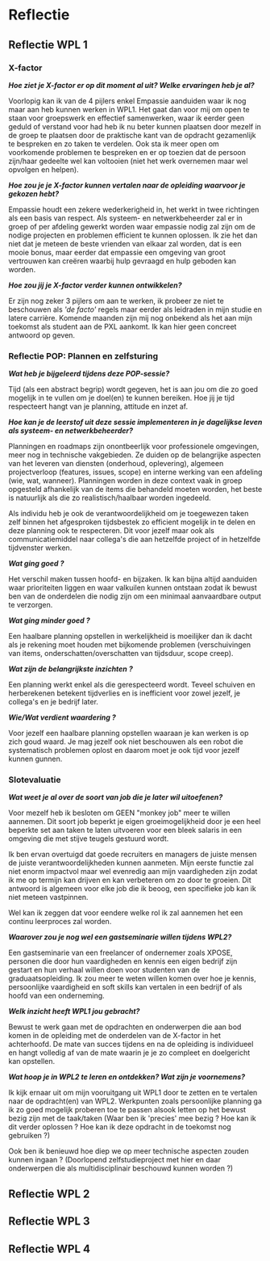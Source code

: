 # Reflectie

## Reflectie WPL 1

### X-factor

**_Hoe ziet je X-factor er op dit moment al uit? Welke ervaringen heb je al?_**

Voorlopig kan ik van de 4 pijlers enkel Empassie aanduiden waar ik nog maar aan heb kunnen werken in WPL1.
Het gaat dan voor mij om open te staan voor groepswerk en effectief samenwerken, waar ik eerder geen geduld of verstand voor had heb ik nu beter kunnen plaatsen door mezelf in de groep te plaatsen door de praktische kant van de opdracht gezamenlijk te bespreken en zo taken te verdelen. Ook sta ik meer open om voorkomende problemen te bespreken en er op toezien dat de persoon zijn/haar gedeelte wel kan voltooien (niet het werk overnemen maar wel opvolgen en helpen).

**_Hoe zou je je X-factor kunnen vertalen naar de opleiding waarvoor je gekozen hebt?_**

Empassie houdt een zekere wederkerigheid in, het werkt in twee richtingen als een basis van respect. Als systeem- en netwerkbeheerder zal er in groep of per afdeling gewerkt worden waar empassie nodig zal zijn om de nodige projecten en problemen efficient te kunnen oplossen. Ik zie het dan niet dat je meteen de beste vrienden van elkaar zal worden, dat is een mooie bonus, maar eerder dat empassie een omgeving van groot vertrouwen kan creëren waarbij hulp gevraagd en hulp geboden kan worden.

**_Hoe zou jij je X-factor verder kunnen ontwikkelen?_**

Er zijn nog zeker 3 pijlers om aan te werken, ik probeer ze niet te beschouwen als _'de facto'_ regels maar eerder als leidraden in mijn studie en latere carrière. Komende maanden zijn mij nog onbekend als het aan mijn toekomst als student aan de PXL aankomt. Ik kan hier geen concreet antwoord op geven.

### Reflectie POP: Plannen en zelfsturing

**_Wat heb je bijgeleerd tijdens deze POP-sessie?_**

Tijd (als een abstract begrip) wordt gegeven, het is aan jou om die zo goed mogelijk in te vullen om je doel(en) te kunnen bereiken. Hoe jij je tijd respecteert hangt van je planning, attitude en inzet af.

**_Hoe kan je de leerstof uit deze sessie implementeren in je dagelijkse leven als systeem- en netwerkbeheerder?_**

Planningen en roadmaps zijn onontbeerlijk voor professionele omgevingen, meer nog in technische vakgebieden. Ze duiden op de belangrijke aspecten van het leveren van diensten (onderhoud, oplevering), algemeen projectverloop (features, issues, scope) en interne werking van een afdeling (wie, wat, wanneer). Planningen worden in deze context vaak in groep opgesteld afhankelijk van de items die behandeld moeten worden, het beste is natuurlijk als die zo realistisch/haalbaar worden ingedeeld.

Als individu heb je ook de verantwoordelijkheid om je toegewezen taken zelf binnen het afgesproken tijdsbestek zo efficient mogelijk in te delen en deze planning ook te respecteren. Dit voor jezelf maar ook als communicatiemiddel naar collega's die aan hetzelfde project of in hetzelfde tijdvenster werken.

**_Wat ging goed ?_**

Het verschil maken tussen hoofd- en bijzaken. Ik kan bijna altijd aanduiden waar prioriteiten liggen en waar valkuilen kunnen ontstaan zodat ik bewust ben van de onderdelen die nodig zijn om een minimaal aanvaardbare output te verzorgen.

**_Wat ging minder goed ?_**

Een haalbare planning opstellen in werkelijkheid is moeilijker dan ik dacht als je rekening moet houden met bijkomende problemen (verschuivingen van items, onderschatten/overschatten van tijdsduur, scope creep).

**_Wat zijn de belangrijkste inzichten ?_**

Een planning werkt enkel als die gerespecteerd wordt. Teveel schuiven en herberekenen betekent tijdverlies en is inefficient voor zowel jezelf, je collega's en je bedrijf later.

**_Wie/Wat verdient waardering ?_**

Voor jezelf een haalbare planning opstellen waaraan je kan werken is op zich goud waard. Je mag jezelf ook niet beschouwen als een robot die systematisch problemen oplost en daarom moet je ook tijd voor jezelf kunnen gunnen.

### Slotevaluatie

**_Wat weet je al over de soort van job die je later wil uitoefenen?_**  

Voor mezelf heb ik besloten om GEEN "monkey job" meer te willen aannemen. Dit soort job beperkt je eigen groeimogelijkheid door je een heel beperkte set aan taken te laten uitvoeren voor een bleek salaris in een omgeving die met stijve teugels gestuurd wordt.

Ik ben ervan overtuigd dat goede recruiters en managers de juiste mensen de juiste verantwoordelijkheden kunnen aanmeten. Mijn eerste functie zal niet enorm impactvol maar wel evenredig aan mijn vaardigheden zijn zodat ik me op termijn kan drijven en kan verbeteren om zo door te groeien. Dit antwoord is algemeen voor elke job die ik beoog, een specifieke job kan ik niet meteen vastpinnen.

Wel kan ik zeggen dat voor eendere welke rol ik zal aannemen het een continu leerproces zal worden.

**_Waarover zou je nog wel een gastseminarie willen tijdens WPL2?_**  

Een gastseminarie van een freelancer of ondernemer zoals XPOSE, personen die door hun vaardigheden en kennis een eigen bedrijf zijn gestart en hun verhaal willen doen voor studenten van de graduaatsopleiding. Ik zou meer te weten willen komen over hoe je kennis, persoonlijke vaardigheid en soft skills kan vertalen in een bedrijf of als hoofd van een onderneming.

**_Welk inzicht heeft WPL1 jou gebracht?_**  

Bewust te werk gaan met de opdrachten en onderwerpen die aan bod komen in de opleiding met de onderdelen van de X-factor in het achterhoofd. De mate van succes tijdens en na de opleiding is individueel en hangt volledig af van de mate waarin je je zo compleet en doelgericht kan opstellen.

**_Wat hoop je in WPL2 te leren en ontdekken? Wat zijn je voornemens?_**

Ik kijk ernaar uit om mijn vooruitgang uit WPL1 door te zetten en te vertalen naar de opdracht(en) van WPL2. Werkpunten zoals persoonlijke planning ga ik zo goed mogelijk proberen toe te passen alsook letten op het bewust bezig zijn met de taak/taken (Waar ben ik 'precies' mee bezig ? Hoe kan ik dit verder oplossen ? Hoe kan ik deze opdracht in de toekomst nog gebruiken ?)

Ook ben ik benieuwd hoe diep we op meer technische aspecten zouden kunnen ingaan ? (Doorlopend zelfstudieproject met hier en daar onderwerpen die als multidisciplinair beschouwd kunnen worden ?)

## Reflectie WPL 2

## Reflectie WPL 3

## Reflectie WPL 4
